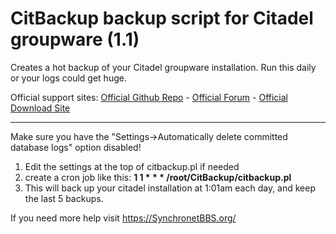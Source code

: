 # CitBackup backup script for Citadel groupware (1.1)
Creates a hot backup of your Citadel groupware installation. Run this daily or your logs could get huge.

Official support sites: [Official Github Repo](https://github.com/fstltna/CitBackup) - [Official Forum](https://synchronetbbs.org/index.php/forum/citbackup) - [Official Download Site](https://synchronetbbs.org/index.php/downloads/category/9-groupware) 

---
Make sure you have the "Settings->Automatically delete committed database logs" option disabled!


1. Edit the settings at the top of citbackup.pl if needed
2. create a cron job like this:
        **1 1 * * * /root/CitBackup/citbackup.pl**
3. This will back up your citadel installation at 1:01am each day, and keep the last 5 backups.

If you need more help visit https://SynchronetBBS.org/
